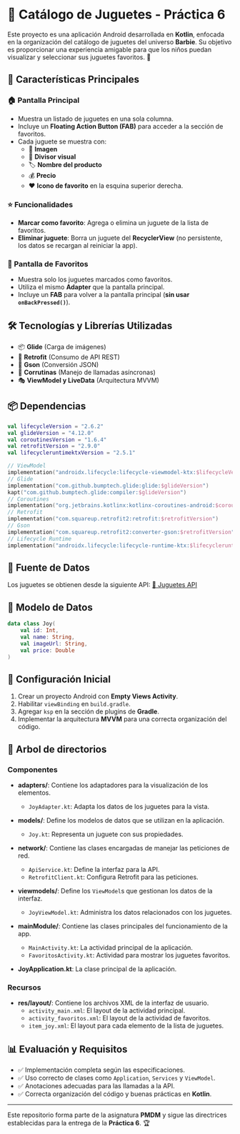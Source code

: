 # 🎀 Catálogo de Juguetes - Práctica 6

Este proyecto es una aplicación Android desarrollada en **Kotlin**, enfocada en la organización del catálogo de juguetes del universo **Barbie**. Su objetivo es proporcionar una experiencia amigable para que los niños puedan visualizar y seleccionar sus juguetes favoritos. 🚀

## 📌 Características Principales

### 🏠 Pantalla Principal

- Muestra un listado de juguetes en una sola columna.
- Incluye un **Floating Action Button (FAB)** para acceder a la sección de favoritos.
- Cada juguete se muestra con:
  - 📸 **Imagen**
  - 📏 **Divisor visual**
  - 🏷 **Nombre del producto**
  - 💰 **Precio**
  - ❤️ **Icono de favorito** en la esquina superior derecha.

### ⭐ Funcionalidades

- **Marcar como favorito**: Agrega o elimina un juguete de la lista de favoritos.
- **Eliminar juguete**: Borra un juguete del **RecyclerView** (no persistente, los datos se recargan al reiniciar la app).

### 🎯 Pantalla de Favoritos

- Muestra solo los juguetes marcados como favoritos.
- Utiliza el mismo **Adapter** que la pantalla principal.
- Incluye un **FAB** para volver a la pantalla principal (**sin usar `onBackPressed()`**).

## 🛠 Tecnologías y Librerías Utilizadas

- 📦 **Glide** (Carga de imágenes)
- 🔗 **Retrofit** (Consumo de API REST)
- 📝 **Gson** (Conversión JSON)
- 🔄 **Corrutinas** (Manejo de llamadas asíncronas)
- 🎭 **ViewModel y LiveData** (Arquitectura MVVM)

## 📦 Dependencias

```kotlin
val lifecycleVersion = "2.6.2"
val glideVersion = "4.12.0"
val coroutinesVersion = "1.6.4"
val retrofitVersion = "2.9.0"
val lifecycleruntimektxVersion = "2.5.1"

// ViewModel
implementation("androidx.lifecycle:lifecycle-viewmodel-ktx:$lifecycleVersion")
// Glide
implementation("com.github.bumptech.glide:glide:$glideVersion")
kapt("com.github.bumptech.glide:compiler:$glideVersion")
// Coroutines
implementation("org.jetbrains.kotlinx:kotlinx-coroutines-android:$coroutinesVersion")
// Retrofit
implementation("com.squareup.retrofit2:retrofit:$retrofitVersion")
// Gson
implementation("com.squareup.retrofit2:converter-gson:$retrofitVersion")
// Lifecycle Runtime
implementation("androidx.lifecycle:lifecycle-runtime-ktx:$lifecycleruntimektxVersion")
```

## 🔗 Fuente de Datos

Los juguetes se obtienen desde la siguiente API: [🔗 Juguetes API](http://juguetes.navelsystems.com/juguetes)

## 📜 Modelo de Datos

```kotlin
data class Joy(
    val id: Int,
    val name: String,
    val imageUrl: String,
    val price: Double
)
```

## 🚀 Configuración Inicial

1. Crear un proyecto Android con **Empty Views Activity**.
2. Habilitar `viewBinding` en `build.gradle`.
3. Agregar `ksp` en la sección de plugins de **Gradle**.
4. Implementar la arquitectura **MVVM** para una correcta organización del código.

## 🌳 Arbol de directorios
### Componentes

- **adapters/**: Contiene los adaptadores para la visualización de los elementos.
  - `JoyAdapter.kt`: Adapta los datos de los juguetes para la vista.

- **models/**: Define los modelos de datos que se utilizan en la aplicación.
  - `Joy.kt`: Representa un juguete con sus propiedades.

- **network/**: Contiene las clases encargadas de manejar las peticiones de red.
  - `ApiService.kt`: Define la interfaz para la API.
  - `RetrofitClient.kt`: Configura Retrofit para las peticiones.

- **viewmodels/**: Define los `ViewModel`s que gestionan los datos de la interfaz.
  - `JoyViewModel.kt`: Administra los datos relacionados con los juguetes.

- **mainModule/**: Contiene las clases principales del funcionamiento de la app.
  - `MainActivity.kt`: La actividad principal de la aplicación.
  - `FavoritosActivity.kt`: Actividad para mostrar los juguetes favoritos.
- **JoyApplication.kt**: La clase principal de la aplicación.

### Recursos

- **res/layout/**: Contiene los archivos XML de la interfaz de usuario.
  - `activity_main.xml`: El layout de la actividad principal.
  - `activity_favoritos.xml`: El layout de la actividad de favoritos.
  - `item_joy.xml`: El layout para cada elemento de la lista de juguetes.

## 📊 Evaluación y Requisitos

- ✅ Implementación completa según las especificaciones.
- ✅ Uso correcto de clases como `Application`, `Services` y `ViewModel`.
- ✅ Anotaciones adecuadas para las llamadas a la API.
- ✅ Correcta organización del código y buenas prácticas en **Kotlin**.

---

Este repositorio forma parte de la asignatura **PMDM** y sigue las directrices establecidas para la entrega de la **Práctica 6**. 🏆
